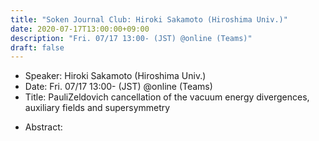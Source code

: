 ```yaml
---
title: "Soken Journal Club: Hiroki Sakamoto (Hiroshima Univ.)"
date: 2020-07-17T13:00:00+09:00
description: "Fri. 07/17 13:00- (JST) @online (Teams)"
draft: false
---
```


- Speaker:
Hiroki Sakamoto (Hiroshima Univ.)
- Date:
Fri. 07/17 13:00- (JST) @online (Teams)
- Title:
PauliZeldovich cancellation of the vacuum energy divergences, auxiliary fields and supersymmetry

<!--more-->

- Abstract:

